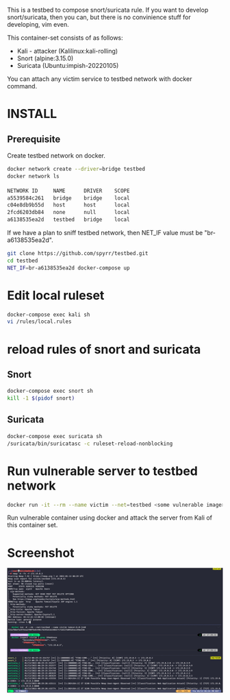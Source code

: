 This is a testbed to compose snort/suricata rule.
If you want to develop snort/suricata, then you can, but there is no convinience stuff for developing, vim even.

This container-set consists of as follows:
- Kali - attacker (Kalilinux:kali-rolling)
- Snort (alpine:3.15.0)
- Suricata (Ubuntu:impish-20220105)

You can attach any victim service to testbed network with docker command.

# INSTALL 
## Prerequisite
Create testbed network on docker.
```bash
docker network create --driver=bridge testbed
docker network ls

NETWORK ID     NAME      DRIVER    SCOPE
a5539584c261   bridge    bridge    local
c04e8db9b55d   host      host      local
2fcd6203db84   none      null      local
a6138535ea2d   testbed   bridge    local
```

If we have a plan to sniff testbed network, then NET_IF value must be "br-a6138535ea2d".

```bash
git clone https://github.com/spyrr/testbed.git
cd testbed
NET_IF=br-a6138535ea2d docker-compose up 
```

# Edit local ruleset
```bash
docker-compose exec kali sh
vi /rules/local.rules
```

# reload rules of snort and suricata
## Snort
```bash
docker-compose exec snort sh
kill -1 $(pidof snort)
```

## Suricata
```bash
docker-compose exec suricata sh
/suricata/bin/suricatasc -c ruleset-reload-nonblocking
```

# Run vulnerable server to testbed network
```bash
docker run -it --rm --name victim --net=testbed <some vulnerable image>
```
Run vulnerable container using docker and attack the server from Kali of this container set.

# Screenshot
![Screenshot](./docs/ScreenShot.jpg "screenshot")
